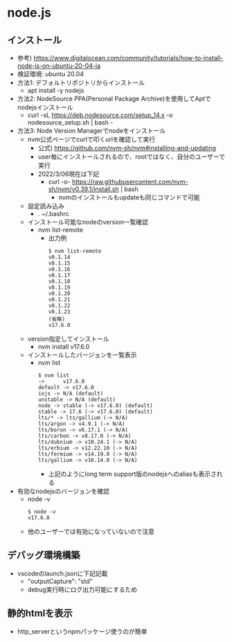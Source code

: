 # node.js

## インストール

* 参考) https://www.digitalocean.com/community/tutorials/how-to-install-node-js-on-ubuntu-20-04-ja
* 検証環境: ubuntu 20.04
* 方法1: デフォルトリポジトリからインストール
  * apt install -y nodejs
* 方法2: NodeSource PPA(Personal Package Archive)を使用してAptでnodejsインストール
  * curl -sL https://deb.nodesource.com/setup_14.x -o nodesource_setup.sh | bash -
* 方法3: Node Version Managerでnodeをインストール
  * nvm公式ページでcurlで叩くurlを確認して実行
    * 公式) https://github.com/nvm-sh/nvm#installing-and-updating
    * user毎にインストールされるので、rootではなく、自分のユーザーで実行
    * 2022/3/06現在は下記
      * curl -o- https://raw.githubusercontent.com/nvm-sh/nvm/v0.39.1/install.sh | bash
        * nvmのインストールもupdateも同じコマンドで可能
  * 設定読み込み
    * . ~/.bashrc
  * インストール可能なnodeのversion一覧確認
    * nvm list-remote
      * 出力例
        ```
        $ nvm list-remote
        v0.1.14
        v0.1.15
        v0.1.16
        v0.1.17
        v0.1.18
        v0.1.19
        v0.1.20
        v0.1.21
        v0.1.22
        v0.1.23
        (省略)
        v17.6.0
        ```
  * version指定してインストール
    * nvm install v17.6.0
  * インストールしたバージョンを一覧表示
    * nvm list
      ```
      $ nvm list
      ->      v17.6.0
      default -> v17.6.0
      iojs -> N/A (default)
      unstable -> N/A (default)
      node -> stable (-> v17.6.0) (default)
      stable -> 17.6 (-> v17.6.0) (default)
      lts/* -> lts/gallium (-> N/A)
      lts/argon -> v4.9.1 (-> N/A)
      lts/boron -> v6.17.1 (-> N/A)
      lts/carbon -> v8.17.0 (-> N/A)
      lts/dubnium -> v10.24.1 (-> N/A)
      lts/erbium -> v12.22.10 (-> N/A)
      lts/fermium -> v14.19.0 (-> N/A)
      lts/gallium -> v16.14.0 (-> N/A)
      ```
      * 上記のようにlong term support版のnodejsへのaliasも表示される
* 有効なnodejsのバージョンを確認
  * node -v
    ```
    $ node -v
    v17.6.0
    ````
  * 他のユーザーでは有効になっていないので注意

## デバッグ環境構築

* vscodeのlaunch.jsonに下記記載
  * "outputCapture": "std"
  * debug実行時にログ出力可能にするため
  
## 静的htmlを表示

* http_serverというnpmパッケージ使うのが簡単
